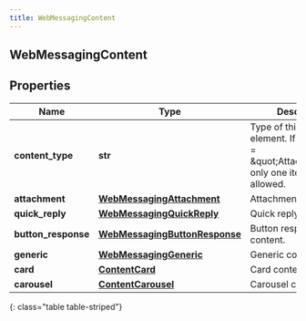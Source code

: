 ```yaml
---
title: WebMessagingContent
---
```

## WebMessagingContent

## Properties

|Name | Type | Description | Notes|
|------------ | ------------- | ------------- | -------------|
| **content_type** | **str** | Type of this content element. If contentType = \&quot;Attachment\&quot; only one item is allowed. | [optional] |
| **attachment** | [**WebMessagingAttachment**](WebMessagingAttachment.html) | Attachment content. | [optional] |
| **quick_reply** | [**WebMessagingQuickReply**](WebMessagingQuickReply.html) | Quick reply content. | [optional] |
| **button_response** | [**WebMessagingButtonResponse**](WebMessagingButtonResponse.html) | Button response content. | [optional] |
| **generic** | [**WebMessagingGeneric**](WebMessagingGeneric.html) | Generic content. | [optional] |
| **card** | [**ContentCard**](ContentCard.html) | Card content | [optional] |
| **carousel** | [**ContentCarousel**](ContentCarousel.html) | Carousel content | [optional] |
{: class="table table-striped"}


